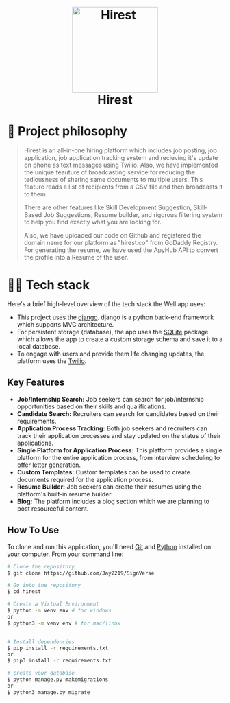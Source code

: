 <h1 align="center">
  <br>
<img
src="https://raw.githubusercontent.com/parth-03083/htl-hirest/main/static/assets/img/Hirest.png" alt="Hirest" width="200">
  <br>
  Hirest
  <br>
</h1>

# 🧐 Project philosophy

> Hirest is an all-in-one hiring platform which includes job posting, job application, job application tracking system and recieving it's update on phone as text messages using Twilio. Also, we have implemented the unique feauture of broadcasting service for reducing the tediousness of sharing same documents to multiple users. This feature reads a list of recipients from a CSV file and then broadcasts it to them. 
> 
> There are other features like Skill Development Suggestion, Skill-Based Job Suggestions, Resume builder, and rigorous filtering system to help you find exactly what you are looking for.
> 
> Also, we have uploaded our code on Github and registered the domain name for our platform as "hirest.co" from GoDaddy Registry. For generating the resume, we have used the ApyHub API to convert the profile into a Resume of the user.

# 👨‍💻 Tech stack

Here's a brief high-level overview of the tech stack the Well app uses:

- This project uses the [django](https://www.djangoproject.com/). django is a python back-end framework which supports MVC architecture.
- For persistent storage (database), the app uses the [SQLite](https://sqlite.org/index.html) package which allows the app to create a custom storage schema and save it to a local database.
- To engage with users and provide them life changing updates, the platform uses the [Twilio](https://www.twilio.com/).

## Key Features

*   **Job/Internship Search:** Job seekers can search for job/internship opportunities based on their skills and qualifications.
*   **Candidate Search:** Recruiters can search for candidates based on their requirements. 
* **Application Process Tracking:** Both job seekers and recruiters can track their application processes and stay updated on the status of their applications.
*  **Single Platform for Application Process:** This platform provides a single platform for the entire application process, from interview scheduling to offer letter generation.
* **Custom Templates:** Custom templates can be used to create documents required for the application process.
*  **Resume Builder:** Job seekers can create their resumes using the platform's built-in resume builder.
* **Blog:** The platform includes a blog section which we are planning to post resourceful content.

## How To Use

To clone and run this application, you'll need [Git](https://git-scm.com) and [Python](https://www.python.org/)  installed on your computer. From your command line:

````bash
# Clone the repository
$ git clone https://github.com/Jay2219/SignVerse

# Go into the repository
$ cd hirest

# Create a Virtual Environment
$ python -m venv env # for windows 
or 
$ python3 -m venv env # for mac/linux


# Install dependencies
$ pip install -r requirements.txt
or
$ pip3 install -r requirements.txt

# create your database
$ python manage.py makemigrations 
or 
$ python3 manage.py migrate
